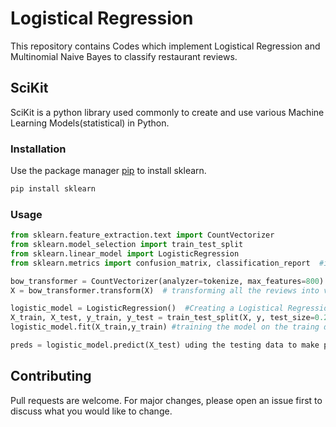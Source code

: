 # Logistical Regression
This repository contains Codes which implement Logistical Regression and Multinomial Naive Bayes to classify restaurant reviews.

## SciKit
SciKit is a python library used commonly to create and use various Machine Learning Models(statistical) in Python.

### Installation 
Use the package manager [pip](https://pip.pypa.io/en/stable/) to install sklearn.
```bash
pip install sklearn
```
### Usage

```python
from sklearn.feature_extraction.text import CountVectorizer
from sklearn.model_selection import train_test_split
from sklearn.linear_model import LogisticRegression
from sklearn.metrics import confusion_matrix, classification_report  #imporrting evaluation metrics

bow_transformer = CountVectorizer(analyzer=tokenize, max_features=800).fit(X)  #Creating word vectors 
X = bow_transformer.transform(X)  # transforming all the reviews into vectors

logistic_model = LogisticRegression()  #Creating a Logistical Regression Model
X_train, X_test, y_train, y_test = train_test_split(X, y, test_size=0.2, random_state=101) #Splitting x and y into training a test data in a 80-20(4:1) ratio
logistic_model.fit(X_train,y_train) #training the model on the traing data

preds = logistic_model.predict(X_test) uding the testing data to make prdictions with the model for evaluation
```

## Contributing

Pull requests are welcome. For major changes, please open an issue first to discuss what you would like to change.
